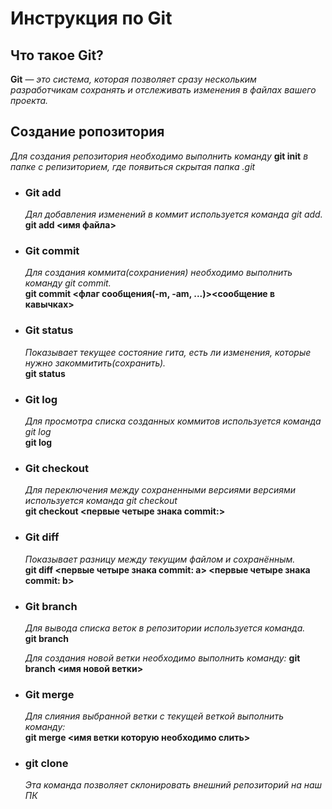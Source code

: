 # **Инструкция по Git**

## **Что такое Git?**

**Git** — *это система, которая позволяет сразу нескольким разработчикам сохранять и отслеживать изменения в файлах вашего проекта.*

## **Создание ропозитория**

*Для создания репозитория необходимо выполнить команду* **git init** *в папке с репизиторием, где появиться скрытая папка .git*

* ### **Git add**

    *Дял добавления изменений в коммит используется команда git add.*  
    **git add <имя файла>**

* ### **Git commit**

    *Для создания коммита(сохраниения) необходимо выполнить команду git commit.*  
    **git commit <флаг сообщения(-m, -am, ...)><сообщение в кавычках>**

* ### **Git status**    

    *Показывает текущее состояние гита, есть ли изменения, которые нужно закоммитить(сохранить).*  
    **git status**

* ### **Git log**

    *Для просмотра списка созданных коммитов используется команда git log*  
    **git log**    

* ### **Git checkout** 

    *Для переключения между сохраненными версиями версиями используется команда git checkout*  
    **git checkout <первые четыре знака commit:>**

* ### **Git diff**

    *Показывает разницу между текущим файлом и сохранённым.*  
    **git diff <первые четыре знака commit: a> <первые четыре знака commit: b>**
    
* ### **Git branch**

    *Для вывода списка веток в репозитории используется команда.*   
    **git branch**

    *Для создания новой ветки необходимо выполнить команду:* 
    **git branch <имя новой ветки>**

* ### **Git merge**

    *Для слияния выбранной ветки с текущей веткой выполнить команду:*  
    **git merge <имя ветки которую необходимо слить>**

* ### **git clone**

    *Эта команда позволяет склонировать внешний репозиторий на наш ПК*